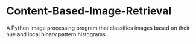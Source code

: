 # Content-Based-Image-Retrieval
A Python image processing program that classifies images based on their hue and local binary pattern histograms.
